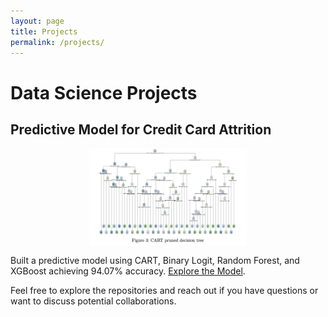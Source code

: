 ```yaml
---
layout: page
title: Projects
permalink: /projects/
---
```


# Data Science Projects

## Predictive Model for Credit Card Attrition

<img src="/images/Decision_tree.png" alt="Predictive Model for Credit Card Attrition" style="width:50%; display:block; margin-left:auto; margin-right:auto;" />

Built a predictive model using CART, Binary Logit, Random Forest, and XGBoost achieving 94.07% accuracy. [Explore the Model](https://github.com/0luvick/0luvick.github.io/tree/statistical_modeling).

Feel free to explore the repositories and reach out if you have questions or want to discuss potential collaborations.
